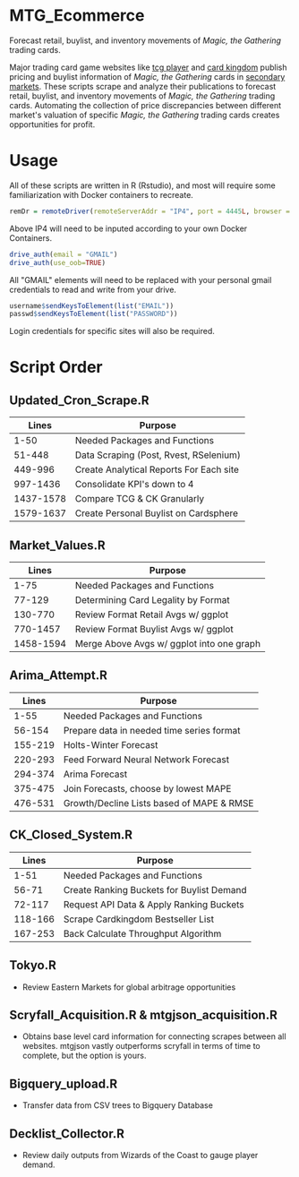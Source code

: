 # MTG_Ecommerce

Forecast retail, buylist, and inventory movements of _Magic, the Gathering_ trading cards.

Major trading card game websites like [tcg player](http://tcgplayer.com) and [card kingdom](http://cardkingdom.com) publish pricing and buylist information of _Magic, the Gathering_ cards in [secondary markets](https://en.wikipedia.org/wiki/Secondary_market). These scripts scrape and analyze their publications to forecast retail, buylist, and inventory movements of _Magic, the Gathering_ trading cards. Automating the collection of price discrepancies between different market's valuation of specific _Magic, the Gathering_ trading cards creates opportunities for profit.

# Usage

All of these scripts are written in R (Rstudio), and most will require some familiarization with Docker containers to recreate.

```R
remDr = remoteDriver(remoteServerAddr = "IP4", port = 4445L, browser = "chrome")
```

Above IP4 will need to be inputed according to your own Docker Containers.

```R
drive_auth(email = "GMAIL")
drive_auth(use_oob=TRUE)
```

All "GMAIL" elements will need to be replaced with your personal gmail credentials to read and write from your drive.

```R
username$sendKeysToElement(list("EMAIL"))
passwd$sendKeysToElement(list("PASSWORD"))
```
Login credentials for specific sites will also be required.

# Script Order

## Updated_Cron_Scrape.R
   |Lines    |                 Purpose                |
   |---------|----------------------------------------|
   |1-50     | Needed Packages and Functions          |
   |51-448   | Data Scraping (Post, Rvest, RSelenium) |
   |449-996  | Create Analytical Reports For Each site|
   |997-1436 | Consolidate KPI's down to 4            |
   |1437-1578| Compare TCG & CK Granularly            |
   |1579-1637| Create Personal Buylist on Cardsphere  |
## Market_Values.R
   |Lines    |                  Purpose                 |
   |---------|------------------------------------------|
   |1-75     | Needed Packages and Functions            |
   |77-129   | Determining Card Legality by Format      |
   |130-770  | Review Format Retail Avgs w/ ggplot      |
   |770-1457 | Review Format Buylist Avgs w/ ggplot     |
   |1458-1594| Merge Above Avgs w/ ggplot into one graph|
   
## Arima_Attempt.R
   |Lines    |                  Purpose                 |
   |---------|------------------------------------------|
   |1-55     | Needed Packages and Functions            |
   |56-154   | Prepare data in needed time series format|
   |155-219  | Holts-Winter Forecast                    |
   |220-293  | Feed Forward Neural Network Forecast     |
   |294-374  | Arima Forecast                           |
   |375-475  | Join Forecasts, choose by lowest MAPE    |
   |476-531  | Growth/Decline Lists based of MAPE & RMSE|
   
## CK_Closed_System.R
   |Lines    |                  Purpose                 |
   |---------|------------------------------------------|
   |1-51     | Needed Packages and Functions            |
   |56-71    | Create Ranking Buckets for Buylist Demand|
   |72-117   | Request API Data & Apply Ranking Buckets |
   |118-166  | Scrape Cardkingdom Bestseller List       |
   |167-253  | Back Calculate Throughput Algorithm      |

## Tokyo.R
   + Review Eastern Markets for global arbitrage opportunities
## Scryfall_Acquisition.R & mtgjson_acquisition.R
   + Obtains base level card information for connecting scrapes between all websites. mtgjson vastly outperforms scryfall in terms of time to complete, but the option is yours.

## Bigquery_upload.R
   + Transfer data from CSV trees to Bigquery Database
## Decklist_Collector.R
   + Review daily outputs from Wizards of the Coast to gauge player demand.
  
